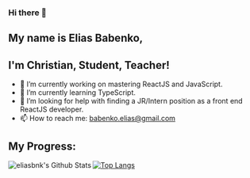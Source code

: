 ### Hi there 👋

## My name is Elias Babenko,
## I'm Christian, Student, Teacher!

- 🔭 I’m currently working on mastering ReactJS and JavaScript.
- 🌱 I’m currently learning TypeScript.
- 🤔 I’m looking for help with finding a JR/Intern position as a front end ReactJS developer.
- 📫 How to reach me: <a href="mailto:babenko.elias@gmail.com" target="_blank" rel="noopener noreferrer">babenko.elias@gmail.com</a>

## My Progress:

<img align="left" alt="eliasbnk's Github Stats" src="https://github-readme-stats-eliasbnk.vercel.app/api?username=eliasbnk&theme=dark&show_icons=true&hide_border=true&count_private=true"/>

[![Top Langs](https://github-readme-stats-eliasbnk.vercel.app/api/top-langs/?username=eliasbnk&theme=dark&layout=compact&show_icons=true&hide_border)](https://github.com/eliasbnk/github-readme-stats)



